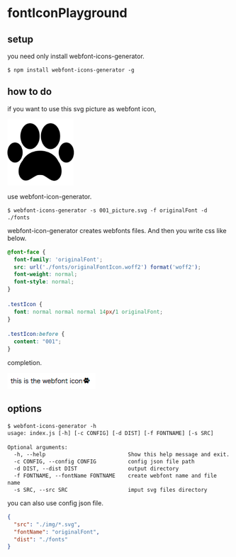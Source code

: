 # fontIconPlayground
## setup

  you need only install webfont-icons-generator.

    $ npm install webfont-icons-generator -g

## how to do

if you want to use this svg picture as webfont icon,

<img src="./img/001_picture.png" alt="" title="github doesn't support svg so this is a png file" style='width:150px;height:150px;' />

use webfont-icon-generator.

    $ webfont-icons-generator -s 001_picture.svg -f originalFont -d ./fonts

webfont-icon-generator creates webfonts files.
And then you write css like below.

``` sample.css
@font-face {
  font-family: 'originalFont';
  src: url('./fonts/originalFontIcon.woff2') format('woff2');
  font-weight: normal;
  font-style: normal;
}

.testIcon {
  font: normal normal normal 14px/1 originalFont;
}

.testIcon:before {
  content: "001";
}
```

completion.

<img src="./img/nya-n.png" alt="" title="webfont icon" />

## options
```
$ webfont-icons-generator -h
usage: index.js [-h] [-c CONFIG] [-d DIST] [-f FONTNAME] [-s SRC]

Optional arguments:
  -h, --help                          Show this help message and exit.
  -c CONFIG, --config CONFIG          config json file path
  -d DIST, --dist DIST                output directory
  -f FONTNAME, --fontName FONTNAME    create webfont name and file name
  -s SRC, --src SRC                   imput svg files directory
```

you can also use config json file.
``` font.config.json
{
  "src": "./img/*.svg",
  "fontName": "originalFont",
  "dist": "./fonts"
}
```